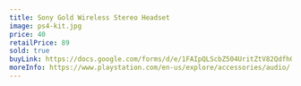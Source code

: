 ```yaml
---
title: Sony Gold Wireless Stereo Headset
image: ps4-kit.jpg
price: 40
retailPrice: 89
sold: true
buyLink: https://docs.google.com/forms/d/e/1FAIpQLScbZ504UritZtV82QdfhQuVMZgGHU2o9nqQIv8dhNlFesLBEw/viewform?entry.1902462749=PS4+Headphones
moreInfo: https://www.playstation.com/en-us/explore/accessories/audio/
---
```


